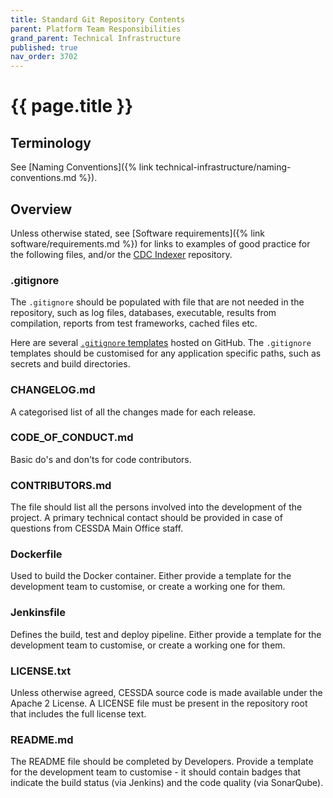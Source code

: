 ```yaml
---
title: Standard Git Repository Contents
parent: Platform Team Responsibilities
grand_parent: Technical Infrastructure
published: true
nav_order: 3702
---
```


# {{ page.title }}

## Terminology

See [Naming Conventions]({% link technical-infrastructure/naming-conventions.md %}).

## Overview

Unless otherwise stated, see [Software requirements]({% link software/requirements.md %})
for links to examples of good practice for the following files,
and/or the [CDC Indexer](https://bitbucket.org/cessda/cessda.cdc.osmh-indexer.cmm/src/) repository.

### .gitignore

The `.gitignore` should be populated with file that are not needed in the repository, such as log files, databases, executable,
results from compilation, reports from test frameworks, cached files etc.

Here are several [`.gitignore` templates](https://github.com/github/gitignore) hosted on GitHub.
The `.gitignore` templates should be customised for any application specific paths, such as secrets and build directories.

### CHANGELOG.md

A categorised list of all the changes made for each release.

### CODE_OF_CONDUCT.md

Basic do's and don'ts for code contributors.

### CONTRIBUTORS.md

The file should list all the persons involved into the development of the project.
A primary technical contact should be provided in case of questions from CESSDA Main Office staff.

### Dockerfile

Used to build the Docker container.
Either provide a template for the development team to customise, or create a working one for them.

### Jenkinsfile

Defines the build, test and deploy pipeline.
Either provide a template for the development team to customise, or create a working one for them.

### LICENSE.txt

Unless otherwise agreed, CESSDA source code is made available under the Apache 2 License.
A LICENSE file must be present in the repository root that includes the full license text.

### README.md

The README file should be completed by Developers.
Provide a template for the development team to customise - it should contain badges that indicate the build status (via Jenkins)
and the code quality (via SonarQube).
